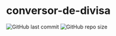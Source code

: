 # conversor-de-divisa

![GitHub last commit](https://img.shields.io/github/last-commit/sanchezih/conversor-de-divisa)
![GitHub repo size](https://img.shields.io/github/repo-size/sanchezih/conversor-de-divisa)
